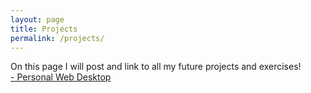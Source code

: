 ```yaml
---
layout: page
title: Projects
permalink: /projects/
---
```


On this page I will post and link to all my future projects and exercises!<br>
<a href="../desktop/index.html">- Personal Web Desktop</a>
